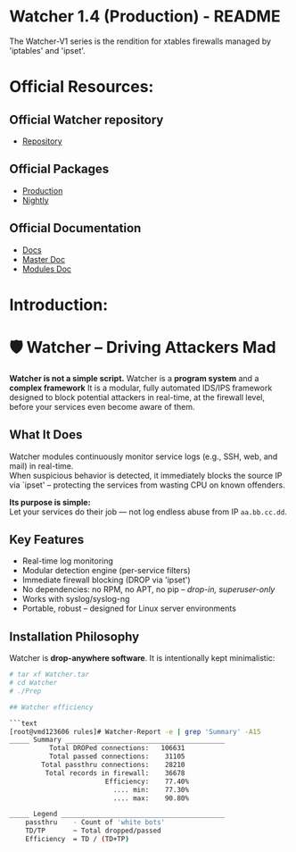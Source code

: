 # Watcher 1.4 (Production) - README
The Watcher-V1 series is the rendition for xtables firewalls managed by 'iptables' and 'ipset'.

# Official Resources:
## Official Watcher repository
- [Repository](https://watcher.comserve-it-services.de/repo/)

## Official Packages
- [Production](https://watcher.comserve-it-services.de/repo/Watcher-1.4-Prod/)
- [Nightly](https://watcher.comserve-it-services.de/repo/Watcher-1.4-nightly/)

## Official Documentation
- [Docs](https://watcher.comserve-it-services.de/repo/Docs/)
- [Master Doc](https://watcher.comserve-it-services.de/repo/Docs/Watcher-Master-V1.4doc.pdf)
- [Modules Doc](https://watcher.comserve-it-services.de/repo/Docs/Watcher-Modules-V1.4doc.pdf)

# Introduction:
# 🛡️ Watcher – Driving Attackers Mad

**Watcher is not a simple script.**
Watcher is a **program system** and a **complex framework**
It is a modular, fully automated IDS/IPS framework designed to block potential attackers in real-time, at the firewall level, before your services even become aware of them.

## What It Does

Watcher modules continuously monitor service logs (e.g., SSH, web, and mail) in real-time.  
When suspicious behavior is detected, it immediately blocks the source IP via `ipset' – protecting the services from wasting CPU on known offenders.

**Its purpose is simple:**  
Let your services do their job — not log endless abuse from IP `aa.bb.cc.dd`.

## Key Features

- Real-time log monitoring
- Modular detection engine (per-service filters)
- Immediate firewall blocking (DROP via 'ipset')
- No dependencies: no RPM, no APT, no pip – *drop-in, superuser-only*
- Works with syslog/syslog-ng
- Portable, robust – designed for Linux server environments

## Installation Philosophy

Watcher is **drop-anywhere software**. It is intentionally kept minimalistic:

```sh
# tar xf Watcher.tar
# cd Watcher
# ./Prep

## Watcher efficiency

```text
[root@vmd123606 rules]# Watcher-Report -e | grep 'Summary' -A15
_____ Summary ________________________________________
          Total DROPed connections:   106631
          Total passed connections:    31105
        Total passthru connections:    28210
         Total records in firewall:    36678
                        Efficiency:    77.40% 
                          .... min:    77.30% 
                          .... max:    90.80% 

_____ Legend _________________________________________
	passthru 	- Count of 'white bots'
	TD/TP 		~ Total dropped/passed 
	Efficiency	= TD / (TD+TP)

```
